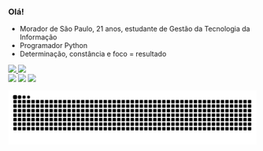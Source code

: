 ### Olá!
- Morador de São Paulo, 21 anos, estudante de Gestão da Tecnologia da Informação
- Programador Python
- Determinação, constância e foco = resultado


 <div>
  <a href="https://github.com/Nilsonsantos-s">
  <img height="180em" src="https://github-readme-stats.vercel.app/api?username=Nilsonsantos-s&show_icons=true&theme=chartreuse-dark&include_all_commits=true&count_private=true"/>
  <img height="180em" src="https://github-readme-stats.vercel.app/api/top-langs/?username=Nilsonsantos-s&layout=compact&langs_count=7&theme=chartreuse-dark"/>
</div>


<div> 
  <a href = "mailto:nilsoonc.s@gmail.com"><img src="https://img.shields.io/badge/-Gmail-%23333?style=for-the-badge&logo=gmail&logoColor=white" target="_blank"></a>
  <a href = "mailto:nilsonc.s@outlook.com"><img src="https://img.shields.io/badge/Microsoft_Outlook-0078D4?style=for-the-badge&logo=microsoft-outlook&logoColor=white" target="_blank"></a>
  <a href="https://www.linkedin.com/in/nilson-santos-7306a9210/" target="_blank"><img src="https://img.shields.io/badge/-LinkedIn-%230077B5?style=for-the-badge&logo=linkedin&logoColor=white" target="_blank"></a>
  
 ![Snake animation](https://github.com/nilsonsantos-s/nilsonsantos-s/blob/output/github-contribution-grid-snake.svg)
  
  
